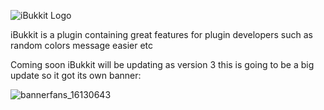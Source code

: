 ![iBukkit Logo](https://cloud.githubusercontent.com/assets/3821639/8885721/46e47098-3230-11e5-876e-021cb566b8e5.jpg)
   
iBukkit is a plugin containing great features for plugin developers such as random colors message easier etc

Coming soon iBukkit will be updating as version 3 this is going to be a big update so it got its own banner:

![bannerfans_16130643](https://cloud.githubusercontent.com/assets/3821639/8973608/b9fbbfd4-3634-11e5-81f6-9d854280bd0b.jpg)
